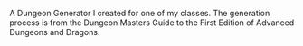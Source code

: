 A Dungeon Generator I created for one of my classes. The generation process is from the Dungeon Masters Guide to the  First Edition of Advanced Dungeons and Dragons.
